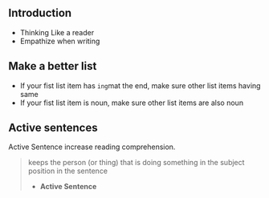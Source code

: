 ## Introduction 
* Thinking Like a reader 
* Empathize when writing 

##  Make a better list 

* If your fist list item has `ing`mat the end, make sure other list items having same
* If your fist list item is noun, make sure other list items are also noun

## Active sentences

Active Sentence increase reading comprehension.    

> keeps the person (or thing) that is doing something in the subject position in the sentence
> - **Active Sentence**




